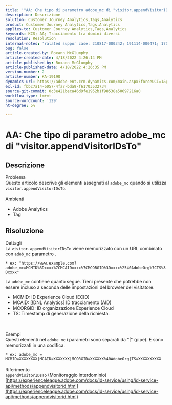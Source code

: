 ```yaml
---
title: '"AA: Che tipo di parametro adobe_mc di "visitor.appendVisitorIDsTo"'''
description: Descrizione
solution: Customer Journey Analytics,Tags,Analytics
product: Customer Journey Analytics,Tags,Analytics
applies-to: Customer Journey Analytics,Tags,Analytics
keywords: KCS; AA; Tracciamento tra domini diversi
resolution: Resolution
internal-notes: 'ralated suppor case: 210817-000342; 191114-000471; 170123-000011; 220408-000014'
bug: false
article-created-by: Roxann McGlumphy
article-created-date: 4/18/2022 4:26:14 PM
article-published-by: Roxann McGlumphy
article-published-date: 4/18/2022 4:26:35 PM
version-number: 2
article-number: KA-19190
dynamics-url: https://adobe-ent.crm.dynamics.com/main.aspx?forceUCI=1&pagetype=entityrecord&etn=knowledgearticle&id=937d8042-34bf-ec11-983e-0022480abde0
exl-id: fbbc7a14-6057-4fa7-bda9-f61703532734
source-git-commit: 0c3e421beca46d9fe1952b1f98538a50697216a0
workflow-type: tm+mt
source-wordcount: '129'
ht-degree: 5%

---
```


# AA: Che tipo di parametro adobe_mc di &quot;visitor.appendVisitorIDsTo&quot;

## Descrizione

Problema<br>
Questo articolo descrive gli elementi assegnati al `adobe_mc` quando si utilizza `visitor.appendVisitorIDsTo`.
<br><br>Ambienti<br>
- Adobe Analytics
- Tag



## Risoluzione

Dettagli<br>
La `visitor.appendVisitorIDsTo` viene memorizzato con un URL combinato con `adob_mc` parametro .

`* ex: "https://www.example.com?adobe_mc=MCMID%3Dxxxx%7CMCAIDxxxx%7CMCORGID%3Dxxxx%2540AdobeOrg%7CTS%3Dxxxx"`

La `adobe_mc` contiene quanto segue.
Tieni presente che potrebbe non essere incluso a seconda delle impostazioni del browser del visitatore.

- MCMID: ID Experience Cloud (ECID)
- MCAID: [!DNL Analytics] ID tracciamento (AID)
- MCORGID: ID organizzazione Experience Cloud
- TS: Timestamp di generazione della richiesta.

<br><br>Esempi<br>
Questi elementi nel `adobe_mc` i parametri sono separati da &quot;|&quot; (pipe). E sono memorizzati in una codifica.

`* ex: adobe_mc = MCMID=XXXXXXXX|MCAID=XXXXXXX|MCORGID=XXXXXX%40AdobeOrg|TS=XXXXXXXXXX`
<br><br>Riferimento<br>
`appendVisitorIDsTo` (Monitoraggio interdominio)
[https://experienceleague.adobe.com/docs/id-service/using/id-service-api/methods/appendvisitorid.html](https://experienceleague.adobe.com/docs/id-service/using/id-service-api/methods/appendvisitorid.html)
